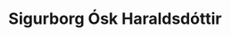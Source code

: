 ---
title: Sigurborg Ósk Haraldsdóttir
layout: representative
lang: is
category: municipal
description: Borgarfulltrúi Pírata
representative: sigurborg-ósk
image: /assets/img/sigurborg-osk.jpg
---